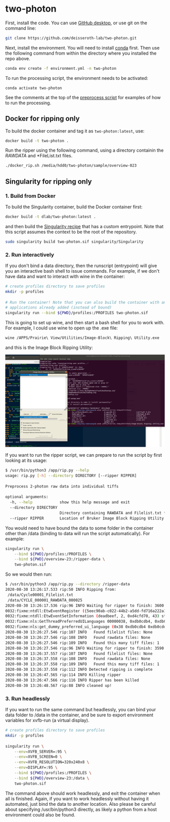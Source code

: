 # two-photon

First, install the code. You can use [GitHub desktop](https://desktop.github.com/), or use git on the command line:

```bash
git clone https://github.com/deisseroth-lab/two-photon.git
```

Next, install the environment. You will need to install [conda](https://docs.conda.io/en/latest/) first. Then
use the following command from within the directory where you installed the repo above.

```bash
conda env create -f environment.yml -n two-photon
```

To run the processing script, the environment needs to be activated:

```
conda activate two-photon
```

See the comments at the top of the [preprocess script](https://github.com/deisseroth-lab/two-photon/blob/master/process.py)
for examples of how to run the processing.

## Docker for ripping only

To build the docker container and tag it as `two-photon:latest`, use:

```bash
docker build -t two-photon .
```

Run the ripper using the following command, using a directory containin the *RAWDATA* and *FileList.txt files.

```bash
./docker_rip.sh /media/hdd0/two-photon/sample/overview-023
```

## Singularity for ripping only

### 1. Build from Docker

To build the Singularity container, build the Docker container first:

```bash
docker build -t dlab/two-photon:latest .
```

and then build the [Singularity recipe](singularity/Singularity) that has a custom entrypoint. 
Note that this script assumes the context to be the root of the repository.

```bash
sudo singularity build two-photon.sif singularity/Singularity
```

### 2. Run interactively 

If you don't bind a data directory, then the runscript (entrypoint) will give you an interactive bash
shell to issue commands. For example, if we don't
have data and want to interact with wine in the container:

```bash
# create profiles directory to save profiles
mkdir -p profiles

# Run the container! Note that you can also build the container with any Windows
# applications already added (instead of bound)
singularity run --bind ${PWD}/profiles:/PROFILES two-photon.sif
```

This is going to set up wine, and then start a bash shell for you to work with. For example,
I could use wine to open up the .exe file:

```bash
wine /APPS/Prairie\ View/Utilities/Image-Block\ Ripping\ Utility.exe
```

and this is the Image Block Ripping Utility:

![singularity/img/ripping-utility.png](singularity/img/ripping-utility.png)

If you want to run the ripper script, we can prepare to run the script by first
looking at its usage:

```bash
$ /usr/bin/python3 /app/rip.py --help
usage: rip.py [-h] --directory DIRECTORY [--ripper RIPPER]

Preprocess 2-photon raw data into individual tiffs

optional arguments:
  -h, --help            show this help message and exit
  --directory DIRECTORY
                        Directory containing RAWDATA and Filelist.txt files for ripping
  --ripper RIPPER       Location of Bruker Image Block Ripping Utility.
```

You would need to have bound the data to some folder in the container other than
/data (binding to data will run the script automatically). For example:

```bash
singularity run \
    --bind ${PWD}/profiles:/PROFILES \
    --bind ${PWD}/overview-23:/ripper-data \
    two-photon.sif
```

So we would then run:

```bash
$ /usr/bin/python3 /app/rip.py --directory /ripper-data
2020-08-30 13:26:17.533 rip:50 INFO Ripping from:
 /data/Cycle00001_Filelist.txt
 /data/CYCLE_000001_RAWDATA_000025
2020-08-30 13:26:17.536 rip:96 INFO Waiting for ripper to finish: 3600 seconds remaining
0032:fixme:ntdll:EtwEventRegister ({5eec90ab-c022-44b2-a5dd-fd716a222a15}, 0xd4c1000, 0xd4d2030, 0xd4d2050) stub.
0032:fixme:ntdll:EtwEventSetInformation (deadbeef, 2, 0xd4cfd70, 43) stub
0032:fixme:nls:GetThreadPreferredUILanguages 00000038, 0xdb0cdb4, 0xdb0cdd0 0xdb0cdb0
0032:fixme:nls:get_dummy_preferred_ui_language (0x38 0xdb0cdb4 0xdb0cdd0 0xdb0cdb0) returning a dummy value (current locale)
2020-08-30 13:26:27.546 rip:107 INFO   Found filelist files: None
2020-08-30 13:26:27.546 rip:108 INFO   Found rawdata files: None
2020-08-30 13:26:27.546 rip:109 INFO   Found this many tiff files: 1
2020-08-30 13:26:27.546 rip:96 INFO Waiting for ripper to finish: 3590 seconds remaining
2020-08-30 13:26:37.557 rip:107 INFO   Found filelist files: None
2020-08-30 13:26:37.558 rip:108 INFO   Found rawdata files: None
2020-08-30 13:26:37.558 rip:109 INFO   Found this many tiff files: 1
2020-08-30 13:26:37.558 rip:112 INFO Detected ripping is complete
2020-08-30 13:26:47.565 rip:114 INFO Killing ripper
2020-08-30 13:26:47.566 rip:116 INFO Ripper has been killed
2020-08-30 13:26:48.567 rip:88 INFO cleaned up!
```

### 3. Run headlessly

If you want to run the same command but headlessly, you can bind your data folder to /data in the container,
and be sure to export environment variables for xvfb-run (a virtual display).

```bash
# create profiles directory to save profiles
mkdir -p profiles

singularity run \
    --env=XVFB_SERVER=:95 \
    --env=XVFB_SCREEN=0 \
    --env=XVFB_RESOLUTION=320x240x8 \
    --env=DISPLAY=:95 \
    --bind ${PWD}/profiles:/PROFILES \
    --bind ${PWD}/overview-23:/data \
    two-photon.sif
```

The command above should work headlessly, and exit the container when all is
finished. Again, if you want to work headlessly without having it automated, just bind
the data to another location. Also please be careful about specifying /usr/bin/python3
directly, as likely a python from a host environment could also be found.
